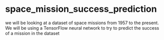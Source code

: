 # space_mission_success_prediction
 we will be looking at a dataset of space missions from 1957 to the present. We will be using a TensorFlow neural network to try to predict the success of a mission in the dataset
